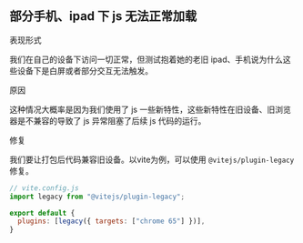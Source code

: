 ## 部分手机、ipad 下 js 无法正常加载

表现形式

我们在自己的设备下访问一切正常，但测试抱着她的老旧 ipad、手机说为什么这些设备下是白屏或者部分交互无法触发。

原因

这种情况大概率是因为我们使用了 js 一些新特性，这些新特性在旧设备、旧浏览器是不兼容的导致了 js 异常阻塞了后续 js 代码的运行。

修复

我们要让打包后代码兼容旧设备。以vite为例，可以使用 `@vitejs/plugin-legacy` 修复。

```js
// vite.config.js
import legacy from "@vitejs/plugin-legacy";

export default {
  plugins: [legacy({ targets: ["chrome 65"] })],
}
```
